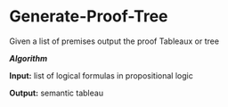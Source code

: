 # Generate-Proof-Tree
Given a list of premises output the proof Tableaux or tree

***Algorithm***

**Input:** list of logical formulas in propositional logic

**Output:** semantic tableau


